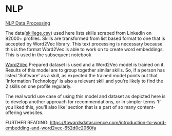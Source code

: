 # NLP

[NLP Data Processing](https://github.com/akhil9650/NLP/blob/main/nlp_data_processing.ipynb)

The data([skillege.csv](https://github.com/akhil9650/NLP/blob/main/skillege.csv)) used here lists skills scraped from LinkedIn on 92000+ profiles. Skills are transformed from list based format to one that is accepted by Word2Vec library. This text processing is necessary because this is the format Word2Vec is able to work on to create word embeddings.
This is used in the subsequent notebook

[Word2Vec](https://github.com/akhil9650/NLP/blob/main/word2vec.ipynb)
Prepared dataset is used and a Word2Vec model is trained on it. Results of this model are to group together similar skills. 
So, if a person has listed 'Software' as a skill, as expected the trained model points out that 'Information Technology' is also a relevant skill and you're likely to find the 2 skills on one profile regularly.

The real world use case of using this model and dataset as depicted here is to develop another approach for recommendations, or in simpler terms 'If you liked this, you'll also like' section that is a part of so many content-offering websites.

FURTHER READING:
https://towardsdatascience.com/introduction-to-word-embedding-and-word2vec-652d0c2060fa
